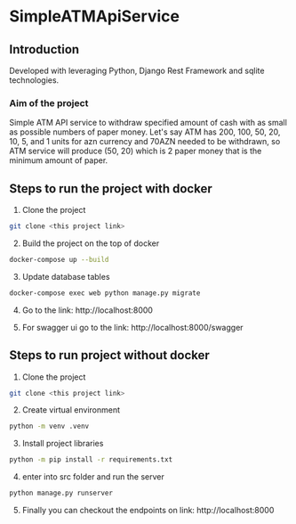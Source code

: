 # SimpleATMApiService

## Introduction

Developed with leveraging Python, Django Rest Framework and sqlite technologies.

### Aim of the project
Simple ATM API service to withdraw specified amount of cash with as small as possible numbers of paper money.
Let's say ATM has 200, 100, 50, 20, 10, 5, and 1 units for azn currency and 70AZN needed to be withdrawn, so ATM service will produce
(50, 20) which is 2 paper money that is the minimum amount of paper.

## Steps to run the project with docker
1) Clone the project
```bash
git clone <this project link>
```

2) Build the project on the top of docker 
```bash
docker-compose up --build
```

3) Update database tables
```bash
docker-compose exec web python manage.py migrate
```

4) Go to the link: http://localhost:8000

5) For swagger ui go to the link: http://localhost:8000/swagger

## Steps to run project without docker
1) Clone the project
```bash
git clone <this project link>
```

2) Create virtual environment
```bash
python -m venv .venv
```

3) Install project libraries
```bash
python -m pip install -r requirements.txt
```

4) enter into src folder and run the server
```bash
python manage.py runserver
```

5) Finally you can checkout the endpoints on link:  http://localhost:8000




